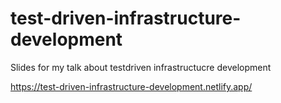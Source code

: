 # test-driven-infrastructure-development
Slides for my talk about testdriven infrastructucre development

https://test-driven-infrastructure-development.netlify.app/
